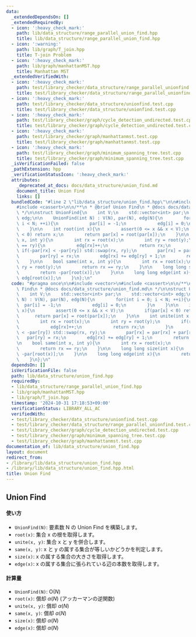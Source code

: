 ```yaml
---
data:
  _extendedDependsOn: []
  _extendedRequiredBy:
  - icon: ':heavy_check_mark:'
    path: lib/data_structure/range_parallel_union_find.hpp
    title: lib/data_structure/range_parallel_union_find.hpp
  - icon: ':warning:'
    path: lib/graph/T_join.hpp
    title: T-join Problem
  - icon: ':heavy_check_mark:'
    path: lib/graph/manhattanMST.hpp
    title: Manhattan MST
  _extendedVerifiedWith:
  - icon: ':heavy_check_mark:'
    path: test/library_checker/data_structure/range_parallel_unionfind.test.cpp
    title: test/library_checker/data_structure/range_parallel_unionfind.test.cpp
  - icon: ':heavy_check_mark:'
    path: test/library_checker/data_structure/unionfind.test.cpp
    title: test/library_checker/data_structure/unionfind.test.cpp
  - icon: ':heavy_check_mark:'
    path: test/library_checker/graph/cycle_detection_undirected.test.cpp
    title: test/library_checker/graph/cycle_detection_undirected.test.cpp
  - icon: ':heavy_check_mark:'
    path: test/library_checker/graph/manhattanmst.test.cpp
    title: test/library_checker/graph/manhattanmst.test.cpp
  - icon: ':heavy_check_mark:'
    path: test/library_checker/graph/minimum_spanning_tree.test.cpp
    title: test/library_checker/graph/minimum_spanning_tree.test.cpp
  _isVerificationFailed: false
  _pathExtension: hpp
  _verificationStatusIcon: ':heavy_check_mark:'
  attributes:
    _deprecated_at_docs: docs/data_structure/union_find.md
    document_title: Union Find
    links: []
  bundledCode: "#line 2 \"lib/data_structure/union_find.hpp\"\n\n#include <vector>\n\
    #include <cassert>\n\n/**\n * @brief Union Find\n * @docs docs/data_structure/union_find.md\n\
    \ */\n\nstruct UnionFind{\n    int V;\n    std::vector<int> par;\n    std::vector<int>\
    \ edg;\n\n    UnionFind(int N) : V(N), par(N), edg(N){\n        for(int i = 0;\
    \ i < N; ++i){\n            par[i] = -1;\n            edg[i] = 0;\n        }\n\
    \    }\n\n    int root(int x){\n        assert(0 <= x && x < V);\n        if(par[x]\
    \ < 0) return x;\n        return par[x] = root(par[x]);\n    }\n\n    int unite(int\
    \ x, int y){\n        int rx = root(x);\n        int ry = root(y);\n        if(rx\
    \ == ry){\n            edg[rx]++;\n            return rx;\n        }\n       \
    \ if(-par[rx] < -par[ry]) std::swap(rx, ry);\n        par[rx] = par[rx] + par[ry];\n\
    \        par[ry] = rx;\n        edg[rx] += edg[ry] + 1;\n        return rx;\n\
    \    }\n\n    bool same(int x, int y){\n        int rx = root(x);\n        int\
    \ ry = root(y);\n        return rx == ry;\n    }\n\n    long long size(int x){\n\
    \        return -par[root(x)];\n    }\n\n    long long edge(int x){\n        return\
    \ edg[root(x)];\n    }\n};\n"
  code: "#pragma once\n\n#include <vector>\n#include <cassert>\n\n/**\n * @brief Union\
    \ Find\n * @docs docs/data_structure/union_find.md\n */\n\nstruct UnionFind{\n\
    \    int V;\n    std::vector<int> par;\n    std::vector<int> edg;\n\n    UnionFind(int\
    \ N) : V(N), par(N), edg(N){\n        for(int i = 0; i < N; ++i){\n          \
    \  par[i] = -1;\n            edg[i] = 0;\n        }\n    }\n\n    int root(int\
    \ x){\n        assert(0 <= x && x < V);\n        if(par[x] < 0) return x;\n  \
    \      return par[x] = root(par[x]);\n    }\n\n    int unite(int x, int y){\n\
    \        int rx = root(x);\n        int ry = root(y);\n        if(rx == ry){\n\
    \            edg[rx]++;\n            return rx;\n        }\n        if(-par[rx]\
    \ < -par[ry]) std::swap(rx, ry);\n        par[rx] = par[rx] + par[ry];\n     \
    \   par[ry] = rx;\n        edg[rx] += edg[ry] + 1;\n        return rx;\n    }\n\
    \n    bool same(int x, int y){\n        int rx = root(x);\n        int ry = root(y);\n\
    \        return rx == ry;\n    }\n\n    long long size(int x){\n        return\
    \ -par[root(x)];\n    }\n\n    long long edge(int x){\n        return edg[root(x)];\n\
    \    }\n};\n"
  dependsOn: []
  isVerificationFile: false
  path: lib/data_structure/union_find.hpp
  requiredBy:
  - lib/data_structure/range_parallel_union_find.hpp
  - lib/graph/manhattanMST.hpp
  - lib/graph/T_join.hpp
  timestamp: '2024-10-31 17:18:53+09:00'
  verificationStatus: LIBRARY_ALL_AC
  verifiedWith:
  - test/library_checker/data_structure/unionfind.test.cpp
  - test/library_checker/data_structure/range_parallel_unionfind.test.cpp
  - test/library_checker/graph/cycle_detection_undirected.test.cpp
  - test/library_checker/graph/minimum_spanning_tree.test.cpp
  - test/library_checker/graph/manhattanmst.test.cpp
documentation_of: lib/data_structure/union_find.hpp
layout: document
redirect_from:
- /library/lib/data_structure/union_find.hpp
- /library/lib/data_structure/union_find.hpp.html
title: Union Find
---
```

## Union Find

#### 使い方

- `UnionFind(N)`: 要素数 N の Union Find を構築します。
- `root(x)`: 集合 x の根を取得します。
- `unite(x, y)`: 集合 x と y を併合します。
- `same(x, y)`: x と y の属する集合が等しいかどうかを判定します。
- `size(x)`: x の属する集合の大きさを取得します。
- `edge(x)`: x の属する集合に張られている辺の本数を取得します。

#### 計算量

- `UnionFind(N)`: $\mathrm{O}(N)$
- `root(x)`: 償却 $\alpha(N)$ (アッカーマンの逆関数)
- `unite(x, y)`: 償却 $\alpha(N)$
- `same(x, y)`: 償却 $\alpha(N)$
- `size(x)`: 償却 $\alpha(N)$
- `edge(x)`: 償却 $\alpha(N)$